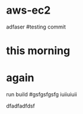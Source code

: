 # aws-ec2
adfaser
#testing commit
# this morning
# again
run build
#gsfgsfgsfg
iuiiuiuii


dfadfadfdsf
